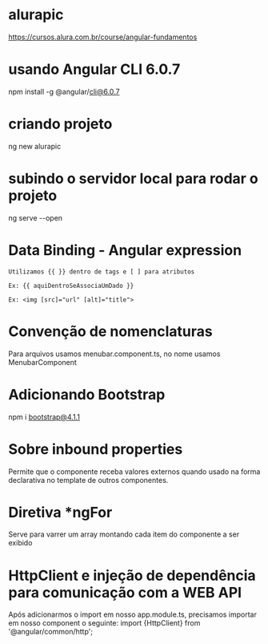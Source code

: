 # alurapic
https://cursos.alura.com.br/course/angular-fundamentos

# usando Angular CLI 6.0.7
npm install -g @angular/cli@6.0.7

# criando projeto
ng new alurapic

# subindo o servidor local para rodar o projeto
ng serve --open

# Data Binding - Angular expression
````
Utilizamos {{ }} dentro de tags e [ ] para atributos

Ex: {{ aquiDentroSeAssociaUmDado }}

Ex: <img [src]="url" [alt]="title">

````

# Convenção de nomenclaturas
Para arquivos usamos menubar.component.ts, no nome usamos MenubarComponent

# Adicionando Bootstrap
npm i bootstrap@4.1.1

# Sobre inbound properties
Permite que o componente receba valores externos quando usado na forma declarativa no template de outros componentes.


# Diretiva *ngFor
Serve para varrer um array montando cada item do componente a ser exibido


# HttpClient e injeção de dependência para comunicação com a WEB API
Após adicionarmos o import em nosso app.module.ts, precisamos importar em nosso component o seguinte: import {HttpClient} from '@angular/common/http';


